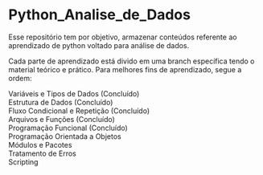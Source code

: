 # Python_Analise_de_Dados
Esse repositório tem por objetivo, armazenar conteúdos referente ao aprendizado de python voltado para análise de dados. 

Cada parte de aprendizado está divido em uma branch específica tendo o material teórico e prático.
Para melhores fins de aprendizado, segue a ordem: 

Variáveis e Tipos de Dados (Concluído) <br>
Estrutura de Dados (Concluído) <br>
Fluxo Condicional e Repetição (Concluído) <br>
Arquivos e Funções (Concluído) <br>
Programação Funcional (Concluído) <br>
Programação Orientada a Objetos <br>
Módulos e Pacotes <br>
Tratamento de Erros <br>
Scripting <br>

